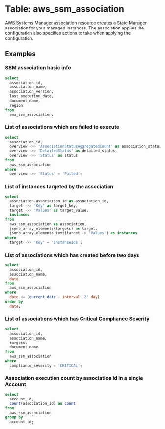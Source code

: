 # Table: aws_ssm_association

AWS Systems Manager association resource creates a State Manager association for your managed instances. The association applies the configuration also specifies actions to take when applying the configuration. 

## Examples


### SSM association basic info

```sql
select
  association_id,
  association_name,
  association_version,
  last_execution_date,
  document_name,
  region
from
  aws_ssm_association;
```


### List of associations which are failed to execute

```sql
select
  association_id,
  overview ->> 'AssociationStatusAggregatedCount' as association_status_aggregated_count,
  overview ->> 'DetailedStatus' as detailed_status,
  overview ->> 'Status' as status
from
  aws_ssm_association
where
  overview ->> 'Status' = 'Failed';
```


### List of instances targeted by the association

```sql
select
  association.association_id as association_id,
  target ->> 'Key' as target_key,
  target ->> 'Values' as target_value,
  instances
from
  aws_ssm_association as association,
  jsonb_array_elements(targets) as target,
  jsonb_array_elements_text(target -> 'Values') as instances
where
  target ->> 'Key' = 'InstanceIds';
```


### List of associations which has created before two days

```sql
select
  association_id,
  association_name,
  date
from
  aws_ssm_association
where
  date <= (current_date - interval '2' day)
order by
  date;
```


### List of associations which has Critical Compliance Severity

```sql
select
  association_id,
  association_name,
  targets,
  document_name
from
  aws_ssm_association
where
  compliance_severity = 'CRITICAL';
```


### Association execution count by association id in a single Account

```sql
select
  account_id,
  count(association_id) as count
from
  aws_ssm_association
group by
  account_id;
```
